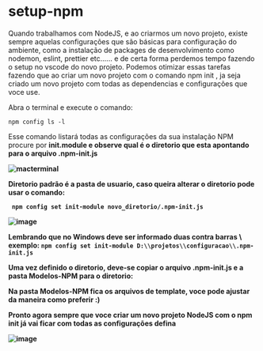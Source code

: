 # setup-npm

Quando trabalhamos com NodeJS, e ao criarmos um novo projeto, existe sempre aquelas configurações que são básicas para configuração do ambiente, como a instalação de packages de desenvolvimento como nodemon, eslint, prettier etc...... e de certa forma perdemos tempo fazendo o setup no vscode do novo projeto.
Podemos otimizar essas tarefas fazendo que ao criar um novo projeto com o comando npm init , ja seja criado um novo projeto com todas as dependencias e configurações que voce use.

Abra o terminal e execute o comando:</br>

`npm config ls -l `

Esse comando listará todas as configurações da sua instalação NPM procure por <b>init.module<b> e observe qual é o diretorio que esta apontando para o arquivo <b>.npm-init.js<b>


![macterminal](https://user-images.githubusercontent.com/30879448/189240884-73d2d477-37cc-45a9-9c5c-b33853f4135f.png)

Diretorio padrão é a pasta de usuario, caso queira alterar o diretorio pode usar o comando: </br>

` npm config set init-module novo_diretorio/.npm-init.js`</br>


![image](https://user-images.githubusercontent.com/30879448/148273079-3c61ba5f-2dd1-4399-8377-308ff60907be.png)


Lembrando que no Windows deve ser informado duas contra barras \\\
 exemplo:
`npm config set init-module D:\\projetos\\configuracao\\.npm-init.js`</br>

Uma vez definido o diretorio, deve-se copiar o arquivo <b>.npm-init.js<b> e a pasta <b>Modelos-NPM<b> para o diretorio:</br>

Na pasta <b>Modelos-NPM<b> fica os arquivos de template, voce pode ajustar da maneira como preferir :)

Pronto agora sempre que voce criar um novo projeto NodeJS com o npm init já vai ficar com todas as configurações defina</br>

![image](https://user-images.githubusercontent.com/30879448/148413753-9b0351e3-2bca-407d-a92b-0aef80e42c02.png)
